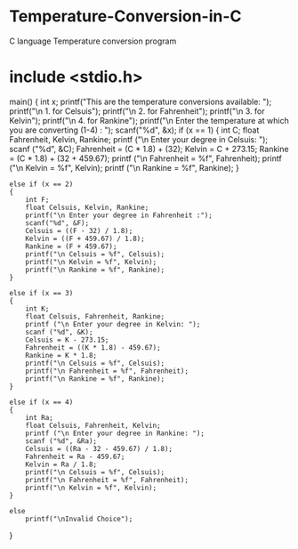 #  Temperature-Conversion-in-C
C language Temperature conversion program 

# include <stdio.h>
main()
{
	int x;
	printf("This are the temperature conversions available: ");
	printf("\n 1. for Celsuis");
	printf("\n 2. for Fahrenheit");
	printf("\n 3. for Kelvin");
	printf("\n 4. for Rankine");
	printf("\n Enter the temperature at which you are converting (1-4) : ");
	scanf("%d", &x);
	if (x == 1)
	{
	    int C;
	    float Fahrenheit, Kelvin, Rankine;
	    printf ("\n Enter your degree in Celsuis: ");
	    scanf ("%d", &C);
	    Fahrenheit = (C * 1.8) + (32);
	    Kelvin = C + 273.15; 
	    Rankine = (C * 1.8) + (32 + 459.67);
	    printf ("\n Fahrenheit = %f", Fahrenheit);
	    printf ("\n Kelvin = %f", Kelvin);
	    printf ("\n Rankine = %f", Rankine);
	}
	
	else if (x == 2)
	{
		int F; 
	    float Celsuis, Kelvin, Rankine;
	    printf("\n Enter your degree in Fahrenheit :");
	    scanf("%d", &F);
	    Celsuis = ((F - 32) / 1.8);
	    Kelvin = ((F + 459.67) / 1.8);
	    Rankine = (F + 459.67);
	    printf("\n Celsuis = %f", Celsuis);
	    printf("\n Kelvin = %f", Kelvin);
	    printf("\n Rankine = %f", Rankine);
	}	
	
	else if (x == 3)
	{
		int K; 
	    float Celsuis, Fahrenheit, Rankine;
	    printf ("\n Enter your degree in Kelvin: ");
	    scanf ("%d", &K); 
	    Celsuis = K - 273.15;
	    Fahrenheit = ((K * 1.8) - 459.67);
	    Rankine = K * 1.8;
	    printf("\n Celsuis = %f", Celsuis);
	    printf("\n Fahrenheit = %f", Fahrenheit);
	    printf("\n Rankine = %f", Rankine);
	}
	
	else if (x == 4)
	{
		int Ra; 
	    float Celsuis, Fahrenheit, Kelvin;
	    printf ("\n Enter your degree in Rankine: ");
	    scanf ("%d", &Ra);
	    Celsuis = ((Ra - 32 - 459.67) / 1.8);
	    Fahrenheit = Ra - 459.67;
	    Kelvin = Ra / 1.8;
	    printf("\n Celsuis = %f", Celsuis);
	    printf("\n Fahrenheit = %f", Fahrenheit);
	    printf("\n Kelvin = %f", Kelvin);
	}		
	
	else 
	    printf("\nInvalid Choice");
}
